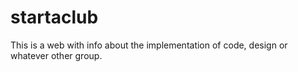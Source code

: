 startaclub
==========

This is a web with info about the implementation of code, design or whatever other group.

